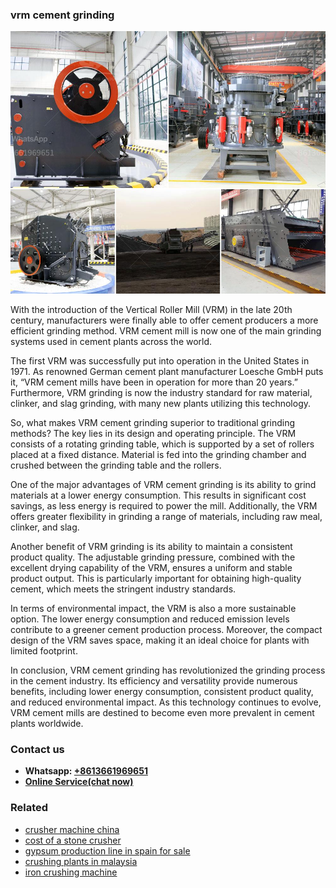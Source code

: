 <h3>vrm cement grinding</h3><img src='1704791165.jpg' alt=''><p>With the introduction of the Vertical Roller Mill (VRM) in the late 20th century, manufacturers were finally able to offer cement producers a more efficient grinding method. VRM cement mill is now one of the main grinding systems used in cement plants across the world.</p><p>The first VRM was successfully put into operation in the United States in 1971. As renowned German cement plant manufacturer Loesche GmbH puts it, “VRM cement mills have been in operation for more than 20 years.” Furthermore, VRM grinding is now the industry standard for raw material, clinker, and slag grinding, with many new plants utilizing this technology.</p><p>So, what makes VRM cement grinding superior to traditional grinding methods? The key lies in its design and operating principle. The VRM consists of a rotating grinding table, which is supported by a set of rollers placed at a fixed distance. Material is fed into the grinding chamber and crushed between the grinding table and the rollers.</p><p>One of the major advantages of VRM cement grinding is its ability to grind materials at a lower energy consumption. This results in significant cost savings, as less energy is required to power the mill. Additionally, the VRM offers greater flexibility in grinding a range of materials, including raw meal, clinker, and slag.</p><p>Another benefit of VRM grinding is its ability to maintain a consistent product quality. The adjustable grinding pressure, combined with the excellent drying capability of the VRM, ensures a uniform and stable product output. This is particularly important for obtaining high-quality cement, which meets the stringent industry standards.</p><p>In terms of environmental impact, the VRM is also a more sustainable option. The lower energy consumption and reduced emission levels contribute to a greener cement production process. Moreover, the compact design of the VRM saves space, making it an ideal choice for plants with limited footprint.</p><p>In conclusion, VRM cement grinding has revolutionized the grinding process in the cement industry. Its efficiency and versatility provide numerous benefits, including lower energy consumption, consistent product quality, and reduced environmental impact. As this technology continues to evolve, VRM cement mills are destined to become even more prevalent in cement plants worldwide.</p><h3>Contact us</h3><ul><li><strong>Whatsapp:&nbsp;<a href="https://wa.me/8613661969651">+8613661969651</a></strong></li><li><a href="https://swt.shibang-china.com/?git&amp;zhl&amp;vrm cement grinding"><strong>Online Service(chat now)</strong></a></li></ul><h3>Related</h3><ul><li><a href='crusher machine china.md'>crusher machine china</a></li><li><a href='cost of a stone crusher.md'>cost of a stone crusher</a></li><li><a href='gypsum production line in spain for sale.md'>gypsum production line in spain for sale</a></li><li><a href='crushing plants in malaysia.md'>crushing plants in malaysia</a></li><li><a href='iron crushing machine.md'>iron crushing machine</a></li></ul>